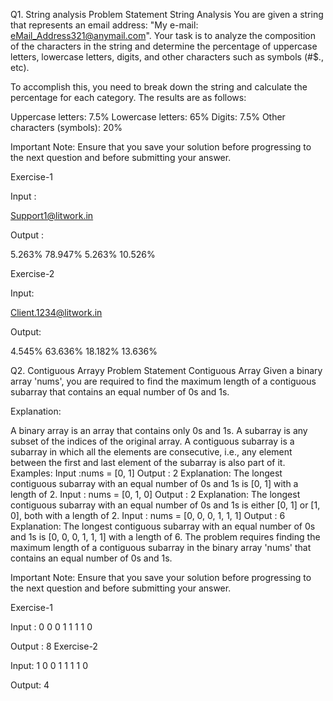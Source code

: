 Q1. String analysis
Problem Statement
String Analysis
You are given a string that represents an email address: "My e-mail: eMail_Address321@anymail.com". Your task is to analyze the composition of the characters in the string and determine the percentage of uppercase letters, lowercase letters, digits, and other characters such as symbols (#$., etc).

To accomplish this, you need to break down the string and calculate the percentage for each category. The results are as follows:

Uppercase letters: 7.5%
Lowercase letters: 65%
Digits: 7.5%
Other characters (symbols): 20%

Important Note: Ensure that you save your solution before progressing to the next question and before submitting your answer.

Exercise-1

Input :

Support1@litwork.in

Output :

5.263%
78.947%
5.263%
10.526%

Exercise-2

Input:

Client.1234@litwork.in

Output:

4.545%
63.636%
18.182%
13.636%

Q2. Contiguous Arrayy
Problem Statement
Contiguous Array
Given a binary array 'nums', you are required to find the maximum length of a contiguous subarray that contains an equal number of 0s and 1s.

Explanation:

A binary array is an array that contains only 0s and 1s.
A subarray is any subset of the indices of the original array.
A contiguous subarray is a subarray in which all the elements are consecutive, i.e., any element between the first and last element of the subarray is also part of it.
Examples:
Input :nums = [0, 1]
Output : 2
Explanation: The longest contiguous subarray with an equal number of 0s and 1s is [0, 1] with a length of 2.
Input : nums = [0, 1, 0]
Output : 2
Explanation: The longest contiguous subarray with an equal number of 0s and 1s is either [0, 1] or [1, 0], both with a length of 2.
Input : nums = [0, 0, 0, 1, 1, 1]
Output : 6
Explanation: The longest contiguous subarray with an equal number of 0s and 1s is [0, 0, 0, 1, 1, 1] with a length of 6.
The problem requires finding the maximum length of a contiguous subarray in the binary array 'nums' that contains an equal number of 0s and 1s.

Important Note: Ensure that you save your solution before progressing to the next question and before submitting your answer.

Exercise-1

Input : 
0 0 0 1 1 1 1 0

Output :
8
Exercise-2

Input:
1 0 0 1 1 1 1 0

Output:
4